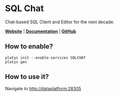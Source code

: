 # SQL Chat

Chat-based SQL Client and Editor for the next decade.

**[Website](https://www.sqlchat.ai/)** | **[Documentation](https://github.com/sqlchat/sqlchat)** | **[GitHub](https://github.com/sqlchat)**

## How to enable?

```
platys init --enable-services SQLCHAT
platys gen
```

## How to use it?

Navigate to <http://dataplatform:28305>
